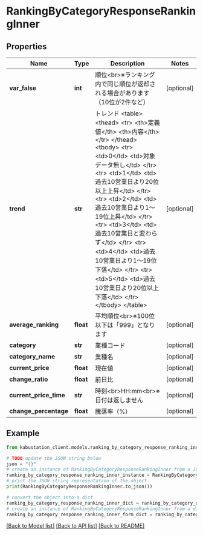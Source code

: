 # RankingByCategoryResponseRankingInner


## Properties

Name | Type | Description | Notes
------------ | ------------- | ------------- | -------------
**var_false** | **int** | 順位&lt;br&gt;※ランキング内で同じ順位が返却される場合があります（10位が2件など） | [optional] 
**trend** | **str** | トレンド &lt;table&gt;   &lt;thead&gt;       &lt;tr&gt;           &lt;th&gt;定義値&lt;/th&gt;           &lt;th&gt;内容&lt;/th&gt;       &lt;/tr&gt;   &lt;/thead&gt;   &lt;tbody&gt;       &lt;tr&gt;           &lt;td&gt;0&lt;/td&gt;           &lt;td&gt;対象データ無し&lt;/td&gt;       &lt;/tr&gt;       &lt;tr&gt;           &lt;td&gt;1&lt;/td&gt;           &lt;td&gt;過去10営業日より20位以上上昇&lt;/td&gt;       &lt;/tr&gt;       &lt;tr&gt;           &lt;td&gt;2&lt;/td&gt;           &lt;td&gt;過去10営業日より1～19位上昇&lt;/td&gt;       &lt;/tr&gt;       &lt;tr&gt;           &lt;td&gt;3&lt;/td&gt;           &lt;td&gt;過去10営業日と変わらず&lt;/td&gt;       &lt;/tr&gt;       &lt;tr&gt;           &lt;td&gt;4&lt;/td&gt;           &lt;td&gt;過去10営業日より1～19位下落&lt;/td&gt;       &lt;/tr&gt;       &lt;tr&gt;           &lt;td&gt;5&lt;/td&gt;           &lt;td&gt;過去10営業日より20位以上下落&lt;/td&gt;       &lt;/tr&gt;   &lt;/tbody&gt; &lt;/table&gt; | [optional] 
**average_ranking** | **float** | 平均順位&lt;br&gt;※100位以下は「999」となります | [optional] 
**category** | **str** | 業種コード | [optional] 
**category_name** | **str** | 業種名 | [optional] 
**current_price** | **float** | 現在値 | [optional] 
**change_ratio** | **float** | 前日比 | [optional] 
**current_price_time** | **str** | 時刻&lt;br&gt;HH:mm&lt;br&gt;※日付は返しません | [optional] 
**change_percentage** | **float** | 騰落率（%） | [optional] 

## Example

```python
from kabustation_client.models.ranking_by_category_response_ranking_inner import RankingByCategoryResponseRankingInner

# TODO update the JSON string below
json = "{}"
# create an instance of RankingByCategoryResponseRankingInner from a JSON string
ranking_by_category_response_ranking_inner_instance = RankingByCategoryResponseRankingInner.from_json(json)
# print the JSON string representation of the object
print(RankingByCategoryResponseRankingInner.to_json())

# convert the object into a dict
ranking_by_category_response_ranking_inner_dict = ranking_by_category_response_ranking_inner_instance.to_dict()
# create an instance of RankingByCategoryResponseRankingInner from a dict
ranking_by_category_response_ranking_inner_form_dict = ranking_by_category_response_ranking_inner.from_dict(ranking_by_category_response_ranking_inner_dict)
```
[[Back to Model list]](../README.md#documentation-for-models) [[Back to API list]](../README.md#documentation-for-api-endpoints) [[Back to README]](../README.md)


